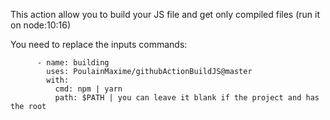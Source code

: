 This action allow you to build your JS file and get only compiled files (run it on node:10:16)

You need to replace the inputs commands:

```
      - name: building
        uses: PoulainMaxime/githubActionBuildJS@master
        with:
          cmd: npm | yarn
          path: $PATH | you can leave it blank if the project and has the root
```
